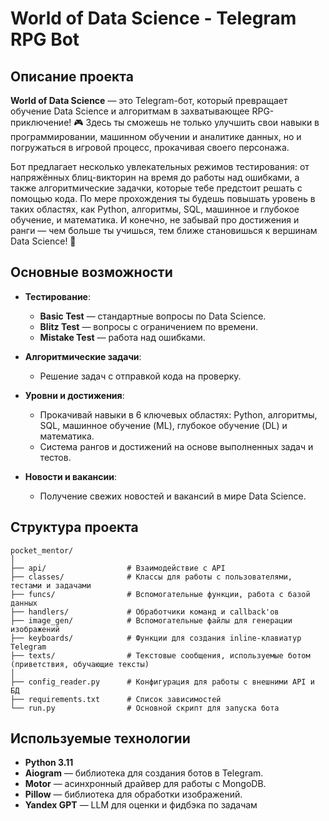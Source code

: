 # World of Data Science - Telegram RPG Bot

## Описание проекта


**World of Data Science** — это Telegram-бот, который превращает обучение Data Science и алгоритмам в захватывающее RPG-приключение! 🎮 Здесь ты сможешь не только улучшить свои навыки в программировании, машинном обучении и аналитике данных, но и погружаться в игровой процесс, прокачивая своего персонажа.

Бот предлагает несколько увлекательных режимов тестирования: от напряжённых блиц-викторин на время до работы над ошибками, а также алгоритмические задачки, которые тебе предстоит решать с помощью кода. По мере прохождения ты будешь повышать уровень в таких областях, как Python, алгоритмы, SQL, машинное и глубокое обучение, и математика. И конечно, не забывай про достижения и ранги — чем больше ты учишься, тем ближе становишься к вершинам Data Science! 🌟

## Основные возможности

- **Тестирование**: 
  - **Basic Test** — стандартные вопросы по Data Science.
  - **Blitz Test** — вопросы с ограничением по времени.
  - **Mistake Test** — работа над ошибками.
  
- **Алгоритмические задачи**: 
  - Решение задач с отправкой кода на проверку.

- **Уровни и достижения**:
  - Прокачивай навыки в 6 ключевых областях: Python, алгоритмы, SQL, машинное обучение (ML), глубокое обучение (DL) и математика.
  - Система рангов и достижений на основе выполненных задач и тестов.
  
- **Новости и вакансии**:
  - Получение свежих новостей и вакансий в мире Data Science.

## Структура проекта

```plaintext
pocket_mentor/
│
├── api/                  # Взаимодействие с API
├── classes/              # Классы для работы с пользователями, тестами и задачами
├── funcs/                # Вспомогательные функции, работа с базой данных
├── handlers/             # Обработчики команд и callback'ов
├── image_gen/            # Вспомогательные файлы для генерации изображений
├── keyboards/            # Функции для создания inline-клавиатур Telegram
├── texts/                # Текстовые сообщения, используемые ботом (приветствия, обучающие тексты)
│
├── config_reader.py      # Конфигурация для работы с внешними API и БД
├── requirements.txt      # Список зависимостей
└── run.py                # Основной скрипт для запуска бота
```

## Используемые технологии

- **Python 3.11**
- **Aiogram** — библиотека для создания ботов в Telegram.
- **Motor** — асинхронный драйвер для работы с MongoDB.
- **Pillow** — библиотека для обработки изображений.
- **Yandex GPT** — LLM для оценки и фидбэка по задачам

